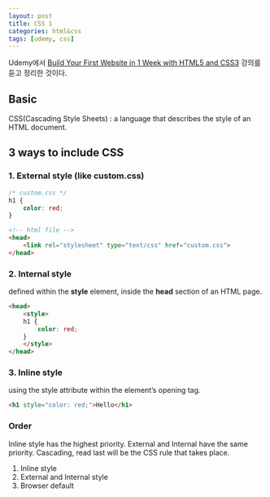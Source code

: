 ```yaml
--- 
layout: post
title: CSS 1
categories: html&css
tags: [udemy, css]
--- 
```


Udemy에서 [Build Your First Website in 1 Week with HTML5 and CSS3](https://www.udemy.com/build-your-first-website-in-1-week/) 강의를 듣고 정리한 것이다.

## Basic
CSS(Cascading Style Sheets) : a language that describes the style of an HTML document.

## 3 ways to include CSS

### 1. External style (like custom.css)

```css
/* custom.css */
h1 {
    color: red;
}
```

```html
<!-- html file -->
<head>
	<link rel="stylesheet" type="text/css" href="custom.css">
</head>
```

### 2. Internal style
defined within the **style** element, inside the **head** section of an HTML page.

```html
<head>
	<style>
	h1 {
	    color: red;
	} 
	</style>
</head>
```

### 3. Inline style
using the style attribute within the element’s opening tag.

```html
<h1 style="color: red;">Hello</h1>
```

### Order
Inline style has the highest priority.
External and Internal have the same priority. Cascading, read last will be the CSS rule that takes place.

1. Inline style
2. External and Internal style
3. Browser default


